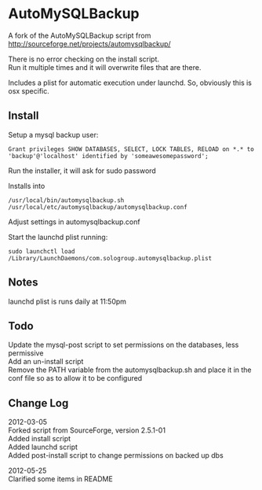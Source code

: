 AutoMySQLBackup
===============
A fork of the AutoMySQLBackup script from   http://sourceforge.net/projects/automysqlbackup/

There is no error checking on the install script.  
Run it multiple times and it will overwrite files that are there.

Includes a plist for automatic execution under launchd.  So, obviously this is osx specific.


Install
-------

Setup a mysql backup user:

	Grant privileges SHOW DATABASES, SELECT, LOCK TABLES, RELOAD on *.* to 'backup'@'localhost' identified by 'someawesomepassword';

Run the installer, it will ask for sudo password

Installs into

	/usr/local/bin/automysqlbackup.sh
	/usr/local/etc/automysqlbackup/automysqlbackup.conf

Adjust settings in automysqlbackup.conf

Start the launchd plist running:  

	sudo launchctl load /Library/LaunchDaemons/com.sologroup.automysqlbackup.plist


Notes
-----
launchd plist is runs daily at 11:50pm



Todo
----
Update the mysql-post script to set permissions on the databases, less permissive  
Add an un-install script  
Remove the PATH variable from the automysqlbackup.sh and place it in the conf file so as to allow it to be configured



Change Log
----------

2012-03-05  
Forked script from SourceForge, version 2.5.1-01  
Added install script  
Added launchd script  
Added post-install script to change permissions on backed up dbs

2012-05-25  
Clarified some items in README
